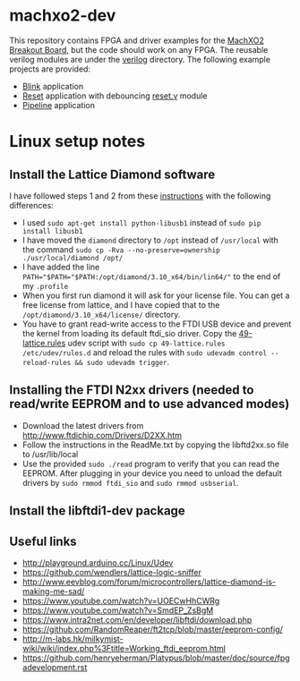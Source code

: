 # machxo2-dev

This repository contains FPGA and driver examples for the [MachXO2 Breakout Board](http://www.latticesemi.com/en/Products/DevelopmentBoardsAndKits/MachXO2BreakoutBoard), 
but the code should work on any FPGA. The reusable verilog modules are under the 
[verilog](verilog) directory. The following example projects are provided:
* [Blink](projects/blink) application
* [Reset](projects/reset) application with debouncing [reset.v](verilog/reset.v) module
* [Pipeline](projects/pipeline) application

# Linux setup notes

## Install the Lattice Diamond software
I have followed steps 1 and 2 from these 
[instructions](https://ycnrg.org/lattice-diamond-on-ubuntu-16-04/)
with the following differences:
* I used `sudo apt-get install python-libusb1` instead of `sudo pip install libusb1`
* I have moved the `diamond` directory to `/opt` instead of `/usr/local` with the command
`sudo cp -Rva --no-preserve=ownership ./usr/local/diamond /opt/`
* I have added the line `PATH="$PATH="$PATH:/opt/diamond/3.10_x64/bin/lin64/"` to the end of my `.profile`
* When you first run diamond it will ask for your license file. You can get a free license
from lattice, and I have copied that to the `/opt/diamond/3.10_x64/license/` directory.
* You have to grant read-write access to the FTDI USB device and prevent the kernel from
loading its default ftdi_sio driver. Copy the [49-lattice.rules](49-lattice.rules) udev script 
with `sudo cp 49-lattice.rules /etc/udev/rules.d` and reload the rules with
`sudo udevadm control --reload-rules && sudo udevadm trigger`.

## Installing the FTDI N2xx drivers (needed to read/write EEPROM and to use advanced modes)
* Download the latest drivers from http://www.ftdichip.com/Drivers/D2XX.htm
* Follow the instructions in the ReadMe.txt by copying the libftd2xx.so file to /usr/lib/local
* Use the provided `sudo ./read` program to verify that you can read the EEPROM. After plugging in
your device you need to unload the default drivers by `sudo rmmod ftdi_sio` and `sudo rmmod usbserial`.

## Install the libftdi1-dev package

## Useful links
* http://playground.arduino.cc/Linux/Udev
* https://github.com/wendlers/lattice-logic-sniffer
* http://www.eevblog.com/forum/microcontrollers/lattice-diamond-is-making-me-sad/
* https://www.youtube.com/watch?v=UOECwHhCWRg
* https://www.youtube.com/watch?v=SmdEP_ZsBgM
* https://www.intra2net.com/en/developer/libftdi/download.php
* https://github.com/RandomReaper/ft2tcp/blob/master/eeprom-config/
* http://m-labs.hk/milkymist-wiki/wiki/index.php%3Ftitle=Working_ftdi_eeprom.html
* https://github.com/henryeherman/Platypus/blob/master/doc/source/fpgadevelopment.rst

